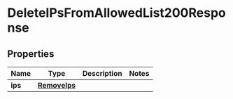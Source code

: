 

# DeleteIPsFromAllowedList200Response


## Properties

| Name | Type | Description | Notes |
|------------ | ------------- | ------------- | -------------|
|**ips** | [**RemoveIps**](RemoveIps.md) |  |  |



